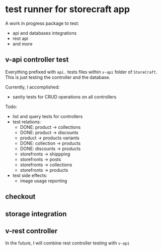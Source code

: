 # test runner for storecraft app
A work in progress package to test:
- api and databases integrations
- rest api
- and more


## v-api controller test
Everything prefixed with `api.` tests files within `v-api` folder
of `StoreCraft`. This is just testing the controller and the database.

Currently, I accomplished:
- sanity tests for CRUD operations on all controllers

Todo:
- list and query tests for controllers
- test relations:
  - DONE: product -> collections
  - DONE: product -> discounts
  - product -> products variants
  - DONE: collection -> products
  - DONE: discounts -> products
  - storefronts -> shippping
  - storefronts -> posts
  - storefronts -> collections
  - storefronts -> products
- test side effects:
  - image usage reporting

## checkout

## storage integration

## v-rest controller
In the future, I will combine rest controller testing with `v-api`